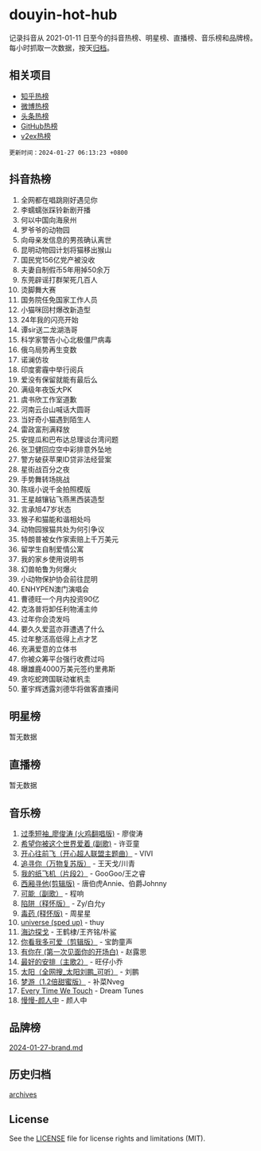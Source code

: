 # douyin-hot-hub

记录抖音从 2021-01-11 日至今的抖音热榜、明星榜、直播榜、音乐榜和品牌榜。每小时抓取一次数据，按天[归档](archives)。

## 相关项目

- [知乎热榜](https://github.com/lonnyzhang423/zhihu-hot-hub)
- [微博热榜](https://github.com/lonnyzhang423/weibo-hot-hub)
- [头条热榜](https://github.com/lonnyzhang423/toutiao-hot-hub)
- [GitHub热榜](https://github.com/lonnyzhang423/github-hot-hub)
- [v2ex热榜](https://github.com/lonnyzhang423/v2ex-hot-hub)


`更新时间：2024-01-27 06:13:23 +0800`

## 抖音热榜

1. 全网都在唱跳刚好遇见你
1. 李蠕蠕张踩铃新剧开播
1. 何以中国向海泉州
1. 罗爷爷的动物园
1. 向母亲发信息的男孩确认离世
1. 昆明动物园计划将猫移出猴山
1. 国民党156亿党产被没收
1. 夫妻自制假币5年用掉50余万
1. 东莞辟谣打群架死几百人
1. 烫脚舞大赛
1. 国务院任免国家工作人员
1. 小猫咪回村爆改新造型
1. 24年我的闪亮开始
1. 谭sir送二龙湖浩哥
1. 科学家警告小心北极僵尸病毒
1. 俄乌局势再生变数
1. 诺澜仿妆
1. 印度雾霾中举行阅兵
1. 爱没有保留就能有最后么
1. 满级年夜饭大PK
1. 虞书欣工作室道歉
1. 河南云台山喊话大圆哥
1. 当好奇小猫遇到陌生人
1. 雷政富刑满释放
1. 安提瓜和巴布达总理谈台湾问题
1. 张卫健回应空中彩排意外坠地
1. 警方破获苹果ID贷非法经营案
1. 星街战百分之夜
1. 手势舞转场挑战
1. 陈瑶小说千金拍照模版
1. 王星越镶钻飞燕黑西装造型
1. 言承旭47岁状态
1. 猴子和猫能和谐相处吗
1. 动物园猴猫共处为何引争议
1. 特朗普被女作家索赔上千万美元
1. 留学生自制爱情公寓
1. 我的家乡使用说明书
1. 幻兽帕鲁为何爆火
1. 小动物保护协会前往昆明
1. ENHYPEN澳门演唱会
1. 曹德旺一个月内投资90亿
1. 克洛普将卸任利物浦主帅
1. 过年你会烫发吗
1. 要久久爱蓝亦菲遭遇了什么
1. 过年整活高低得上点才艺
1. 充满爱意的立体书
1. 你被众筹平台强行收费过吗
1. 曝雄鹿4000万美元签约里弗斯
1. 贪吃蛇跨国联动崔杋圭
1. 董宇辉透露刘德华将做客直播间

## 明星榜

暂无数据

## 直播榜

暂无数据

## 音乐榜

1. [过季短袖_廖俊涛 (火鸡翻唱版)](https://sf3-cdn-tos.douyinstatic.com/obj/tos-cn-ve-2774/ogQVJl0tRBKxQgZji7YClFEBrVDeHpPTWfCZbQ) - 廖俊涛
1. [希望你被这个世界爱着 (副歌)](https://sf86-cdn-tos.douyinstatic.com/obj/tos-cn-ve-2774/oUHCmWQfZlE3QQBKBeD8rCFLpJzPgCpImhsxMt) - 许亚童
1. [开心往前飞（开心超人联盟主题曲）](https://sf86-cdn-tos.douyinstatic.com/obj/tos-cn-ve-2774/9d8fb7c82cf1421fb93a9fe925275e0a) - VIVI
1. [追寻你（万物复苏版）](https://sf3-cdn-tos.douyinstatic.com/obj/tos-cn-ve-2774/oYeAZJsbjIDit9APmBg8u6uDUQnHmoCf3gbo74) - 王天戈/川青
1. [我的纸飞机（片段2）](https://sf6-cdn-tos.douyinstatic.com/obj/tos-cn-ve-2774/oM2ZrKcg2CD5AeRB2gkeXOFB1IxAGJdZPazYHf) - GooGoo/王之睿
1. [西厢寻他(剪辑版)](https://sf86-cdn-tos.douyinstatic.com/obj/tos-cn-ve-2774/oUsAVfAQKlRNxEv5qxvIB8o5qmIWUcXbzJKJhw) - 唐伯虎Annie、伯爵Johnny
1. [可能（副歌）](https://sf86-cdn-tos.douyinstatic.com/obj/tos-cn-ve-2774/cde1731888894259b333569393c2fb51) - 程响
1. [陷阱（释怀版）](https://sf3-cdn-tos.douyinstatic.com/obj/tos-cn-ve-2774/oE8C21LeZrzKLDFfQYgMzx4GAIHageG5IzayY7) - Zy/白允y
1. [毒药 (释怀版)](https://sf86-cdn-tos.douyinstatic.com/obj/tos-cn-ve-2774/oYILMEAzspdZBIzy4frJNB8ZHPHWAhiwowd4Ad) - 周星星
1. [universe (sped up)](https://sf86-cdn-tos.douyinstatic.com/obj/tos-cn-ve-2774/oIQnurQLDCsdYeegkM4CKuVb23MZBXtX6QB8bv) - thuy
1. [海边探戈](https://sf86-cdn-tos.douyinstatic.com/obj/tos-cn-ve-2774/os9gE0VQCGqt6VQkZDyBBYvfSDY0QFe3vVmubn) - 王鹤棣/王齐铭/朴鲨
1. [你看我多可爱（剪辑版）](https://sf86-cdn-tos.douyinstatic.com/obj/tos-cn-ve-2774/018d241ee66a4a189b2fa9ea2fe3363d) - 宝韵童声
1. [有你在 (第一次见面你的开场白)](https://sf86-cdn-tos.douyinstatic.com/obj/tos-cn-ve-2774/oAthrQ3ClJBfI57uBoFEgNDYtNCZ0TSYQQfxQ0) - 赵露思
1. [最好的安排（主歌2）](https://sf3-cdn-tos.douyinstatic.com/obj/tos-cn-ve-2774/oMMZX1DuHpMwgoDztBmZswgQnbCeeANZxBHkFY) - 旺仔小乔
1. [太阳（全网搜_太阳刘鹏_可听）](https://sf3-cdn-tos.douyinstatic.com/obj/tos-cn-ve-2774/ogWbyIQnlBFImVbeDocRdCIYtBHlbJXgfZMvgz) - 刘鹏
1. [梦游（1.2倍甜蜜版）](https://sf3-cdn-tos.douyinstatic.com/obj/tos-cn-ve-2774/o4gyAUm8hwufoEABmwVIiQtHsFuGzAEEWtNMzo) - 补菜Nveg
1. [Every Time We Touch](https://sf3-cdn-tos.douyinstatic.com/obj/tos-cn-ve-2774/ogN6lUKQeBBfEVhIOMikG1CcJjugxk1tztZyhP) - Dream Tunes
1. [慢慢-颜人中](https://sf86-cdn-tos.douyinstatic.com/obj/tos-cn-ve-2774/ocjHNfBXdBxQNC8ZGAeoLMFTUgtBg8bkExunDC) - 颜人中

## 品牌榜

[2024-01-27-brand.md](archives/2024-01-27-brand.md)

## 历史归档

[archives](archives)

## License

See the [LICENSE](LICENSE) file for license rights and limitations (MIT).
